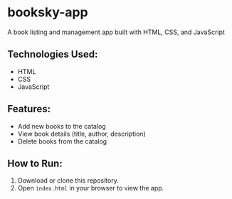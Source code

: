 # booksky-app
A book listing and management app built with HTML, CSS, and JavaScript
## Technologies Used:
- HTML
- CSS
- JavaScript

## Features:
- Add new books to the catalog
- View book details (title, author, description)
- Delete books from the catalog

## How to Run:
1. Download or clone this repository.
2. Open `index.html` in your browser to view the app.
